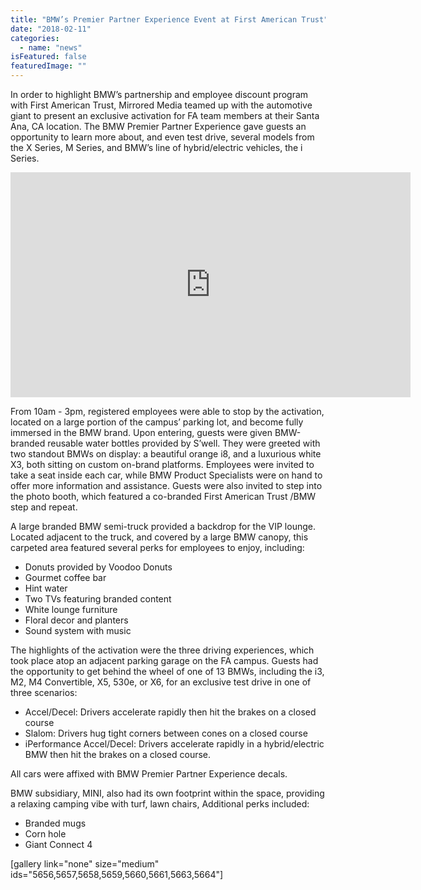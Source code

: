 ```yaml
---
title: "BMW’s Premier Partner Experience Event at First American Trust"
date: "2018-02-11"
categories: 
  - name: "news"
isFeatured: false
featuredImage: ""
---
```


In order to highlight BMW’s partnership and employee discount program with First American Trust, Mirrored Media teamed up with the automotive giant to present an exclusive activation for FA team members at their Santa Ana, CA location. The BMW Premier Partner Experience gave guests an opportunity to learn more about, and even test drive, several models from the X Series, M Series, and BMW’s line of hybrid/electric vehicles, the i Series.

<iframe src="https://player.vimeo.com/video/257992251?title=0&amp;byline=0&amp;portrait=0" width="640" height="360" frameborder="0" allowfullscreen="allowfullscreen" data-mce-fragment="1"></iframe>

From 10am - 3pm, registered employees were able to stop by the activation, located on a large portion of the campus’ parking lot, and become fully immersed in the BMW brand. Upon entering, guests were given BMW-branded reusable water bottles provided by S’well. They were greeted with two standout BMWs on display: a beautiful orange i8, and a luxurious white X3, both sitting on custom on-brand platforms. Employees were invited to take a seat inside each car, while BMW Product Specialists were on hand to offer more information and assistance. Guests were also invited to step into the photo booth, which featured a co-branded First American Trust /BMW step and repeat.

A large branded BMW semi-truck provided a backdrop for the VIP lounge. Located adjacent to the truck, and covered by a large BMW canopy, this carpeted area featured several perks for employees to enjoy, including:

- Donuts provided by Voodoo Donuts
- Gourmet coffee bar
- Hint water
- Two TVs featuring branded content
- White lounge furniture
- Floral decor and planters
- Sound system with music

The highlights of the activation were the three driving experiences, which took place atop an adjacent parking garage on the FA campus. Guests had the opportunity to get behind the wheel of one of 13 BMWs, including the i3, M2, M4 Convertible, X5, 530e, or X6, for an exclusive test drive in one of three scenarios:

- Accel/Decel: Drivers accelerate rapidly then hit the brakes on a closed course
- Slalom: Drivers hug tight corners between cones on a closed course
- iPerformance Accel/Decel: Drivers accelerate rapidly in a hybrid/electric BMW then hit the brakes on a closed course.

All cars were affixed with BMW Premier Partner Experience decals.

BMW subsidiary, MINI, also had its own footprint within the space, providing a relaxing camping vibe with turf, lawn chairs, Additional perks included: 

- Branded mugs
- Corn hole
- Giant Connect 4

\[gallery link="none" size="medium" ids="5656,5657,5658,5659,5660,5661,5663,5664"\]
